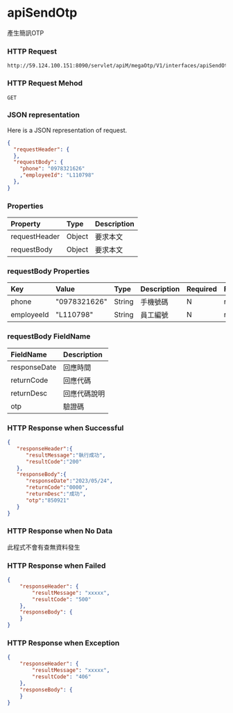 # apiSendOtp
產生簡訊OTP

### HTTP Request
```
http://59.124.100.151:8090/servlet/apiM/megaOtp/V1/interfaces/apiSendOtp
```

### HTTP Request Mehod
```
GET
```

### JSON representation

Here is a JSON representation of request.
```json
{
  "requestHeader": {
  },
  "requestBody": {
    "phone": "0978321626"
    ,"employeeId": "L110798"
  },
}
```

### Properties
| Property | Type | Description |
|:---------|:-----|:------------|
| requestHeader | Object | 要求本文 |
| requestBody | Object | 要求本文 |

### requestBody Properties
| Key | Value | Type | Description | Required | Format |
|:----------|:-------------|:-----|:------------|:------------|:------------|
| phone | "0978321626" | String | 手機號碼 | N | n/a |
| employeeId | "L110798" | String | 員工編號 | N | n/a |

### requestBody FieldName
| FieldName | Description |
|:----------|:-------------|
| responseDate | 回應時間 |
| returnCode | 回應代碼 |
| returnDesc | 回應代碼說明 |
| otp | 驗證碼 |


### HTTP Response when Successful
```json
{
   "responseHeader":{
      "resultMessage":"執行成功",
      "resultCode":"200"
   },
   "responseBody":{
      "responseDate":"2023/05/24",
      "returnCode":"0000",
      "returnDesc":"成功",
      "otp":"850921"
   }
}
```

### HTTP Response when No Data
此程式不會有查無資料發生

### HTTP Response when Failed
```json
{
    "responseHeader": {
        "resultMessage": "xxxxx",
        "resultCode": "500"
    },
    "responseBody": {
    }
}
```

### HTTP Response when Exception
```json
{
    "responseHeader": {
        "resultMessage": "xxxxx",
        "resultCode": "406"
    },
    "responseBody": {
    }
}
```
